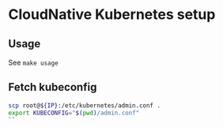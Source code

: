 # CloudNative Kubernetes setup

## Usage

See `make usage`

## Fetch kubeconfig

```sh
scp root@${IP}:/etc/kubernetes/admin.conf .
export KUBECONFIG="$(pwd)/admin.conf"
``
